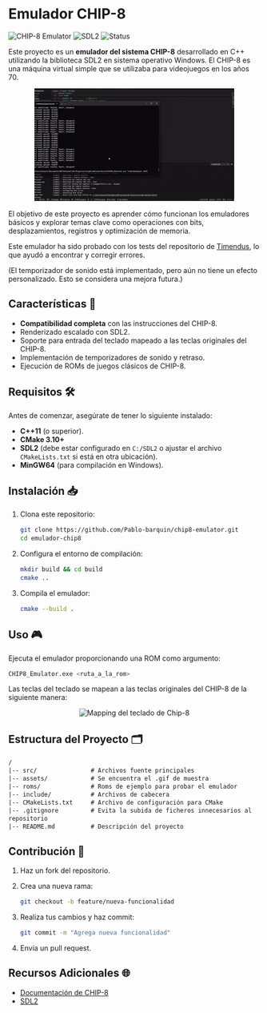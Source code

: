 # Emulador CHIP-8
![CHIP-8 Emulator](https://img.shields.io/badge/C%2B%2B-11-blue.svg) ![SDL2](https://img.shields.io/badge/SDL2-2.0-orange.svg) ![Status](https://img.shields.io/badge/Status-Completed-brightgreen.svg)

Este proyecto es un **emulador del sistema CHIP-8** desarrollado en C++ utilizando la biblioteca SDL2 en sistema operativo Windows. El CHIP-8 es una máquina virtual simple que se utilizaba para videojuegos en los años 70.

<p align="center">
  <img src="assets/demo.gif" alt="Demo del Emulador"/>
</p>

El objetivo de este proyecto es aprender cómo funcionan los emuladores básicos y explorar temas clave como operaciones con bits, desplazamientos, registros y optimización de memoria.

Este emulador ha sido probado con los tests del repositorio de [Timendus](https://github.com/Timendus/chip8-test-suite), lo que ayudó a encontrar y corregir errores.

(El temporizador de sonido está implementado, pero aún no tiene un efecto personalizado. Esto se considera una mejora futura.)

## Características 🌟

- **Compatibilidad completa** con las instrucciones del CHIP-8.
- Renderizado escalado con SDL2.
- Soporte para entrada del teclado mapeado a las teclas originales del CHIP-8.
- Implementación de temporizadores de sonido y retraso.
- Ejecución de ROMs de juegos clásicos de CHIP-8.

## Requisitos 🛠️

Antes de comenzar, asegúrate de tener lo siguiente instalado:

- **C++11** (o superior).
- **CMake 3.10+**
- **SDL2** (debe estar configurado en `C:/SDL2` o ajustar el archivo `CMakeLists.txt` si está en otra ubicación).
- **MinGW64** (para compilación en Windows).

## Instalación 📥

1. Clona este repositorio:

   ```bash
   git clone https://github.com/Pablo-barquin/chip8-emulator.git
   cd emulador-chip8
   ```

2. Configura el entorno de compilación:

   ```bash
   mkdir build && cd build
   cmake ..
   ```

3. Compila el emulador:

   ```bash
   cmake --build .
   ```

## Uso 🎮

Ejecuta el emulador proporcionando una ROM como argumento:

```bash
CHIP8_Emulator.exe <ruta_a_la_rom>
```

Las teclas del teclado se mapean a las teclas originales del CHIP-8 de la siguiente manera:

<p align="center">
  <img src="https://github.com/user-attachments/assets/2cb26065-3631-4f52-ad96-8ec6e7bac0aa" alt="Mapping del teclado de Chip-8"/>
</p>

## Estructura del Proyecto 🗂️

```
/
|-- src/               # Archivos fuente principales
|-- assets/            # Se encuentra el .gif de muestra
|-- roms/              # Roms de ejemplo para probar el emulador
|-- include/           # Archivos de cabecera
|-- CMakeLists.txt     # Archivo de configuración para CMake
|-- .gitignore         # Evita la subida de ficheros innecesarios al repositorio
|-- README.md          # Descripción del proyecto
```

## Contribución 🤝

1. Haz un fork del repositorio.
2. Crea una nueva rama:

   ```bash
   git checkout -b feature/nueva-funcionalidad
   ```

3. Realiza tus cambios y haz commit:

   ```bash
   git commit -m "Agrega nueva funcionalidad"
   ```

4. Envía un pull request.

## Recursos Adicionales 🌐

- [Documentación de CHIP-8](https://en.wikipedia.org/wiki/CHIP-8)
- [SDL2](https://www.libsdl.org/)

